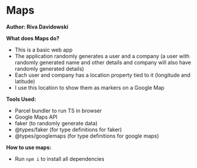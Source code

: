 # Maps

**Author: Riva Davidowski**

**What does Maps do?**

- This is a basic web app
- The application randomly generates a user and a company (a user with randomly generated name and other details and company will also have randomly generated details)
- Each user and company has a location property tied to it (longitude and latitude)
- I use this location to show them as markers on a Google Map

**Tools Used:**

- Parcel bundler to run TS in browser
- Google Maps API
- faker (to randomly generate data)
- @types/faker (for type definitions for faker)
- @types/googlemaps (for type definitions for google maps)

**How to use maps:**

- Run `npm i` to install all dependencies
